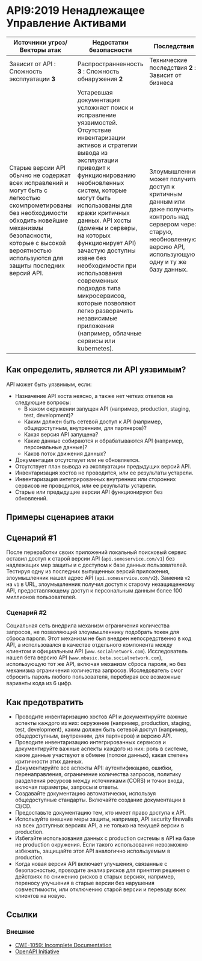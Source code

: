 API9:2019 Ненадлежащее Управление Активами
====================================

| Источники угроз/Векторы атак | Недостатки безопасности | Последствия |
| - | - | - |
| Зависит от API : Сложность эксплуатации **3** | Распространненность **3** : Сложность обнаружения **2** | Технические последствия **2** : Зависит от бизнеса |
| Старые версии API обычно не содержат всех исправлений и могут быть с легкостью скомпрометированы без необходимости обходить новейшие механизмы безопасности, которые с высокой вероятностью используются для защиты последних версий API. | Устаревшая документация усложняет поиск и исправление уязвимостей. Отсутствие инвентаризации активов и стратегии вывода из эксплуатации приводит к функционированию необновленных систем, которые могут быть использованы для кражи критичных данных. API хосты (домены и серверы, на которых функционирует API) зачастую доступны извне без необходимости при использования современных подходов типа микросервисов, которые позволяют легко разворачить независимые приложения (например, облачные сервисы или kubernetes). | Злоумышленник может получить доступ к критичным данным или даже получить контроль над сервером через старую, необновленную версию API, использующую одну и ту же базу данных. |

## Как определить, является ли API уязвимым?

API может быть уязвимым, если:

* Назначение API хоста неясно, а также нет четких ответов на следующие вопросы:
  * В каком окружении запущен API (например, production, staging, test, development)?
  * Каким должен быть сетевой доступ к API (например, общедоступным, внутренним, для партнеров)?
  * Какая версия API запущена?
  * Какие данные собираются и обрабатываются API (например, персональные данные)?
  * Каков поток движения данных?
* Документация отсутствует или не обновляется.
* Отсутствует план вывода из эксплуатации предыдущих версий API.
* Инвентаризация хостов не проводится, или ее результаты устарели.
* Инвентаризация интегрированных внутренних или сторонних сервисов не проводится, или ее результаты устарели.
* Старые или предыдущие версии API функционируют без обновлений.

## Примеры сценариев атаки

## Сценарий #1

После переработки своих приложений локальный поисковый сервис оставил доступ к старой версии API (`api.someservice.com/v1`) без надлежащих мер защиты и с доступом к базе данных пользователей. Тестируя одну из последних выпущенных версий приложения, злоумышленник нашел адрес API (`api.someservice.com/v2`). Заменив `v2` на `v1` в URL, злоумышленник получил доступ к старому незащищенному API, предоставляющему доступ к персональным данным более 100 миллионов пользователей.

### Сценарий #2

Социальная сеть внедрила механизм ограничения количества запросов, не позволяющий злоумышленнику подобрать токен для сброса пароля. Этот механизм не был внедрен непосредственно в код API, а использовался в качестве отдельного компонента между клиентом и официальным API (`www.socialnetwork.com`).
Исследователь нашел бета версию API (`www.mbasic.beta.socialnetwork.com`), использующую тот же API, включая механизм сброса пароля, но без механизма ограничения количества запросов. Исследователь смог сбросить пароль любого пользователя, перебирая все возможные варианты кода из 6 цифр.

## Как предотвратить

* Проводите инвентаризацию хостов API и документируйте важные аспекты каждого из них: окружение (например, production, staging, test, development), каким должен быть сетевой доступ (например, общедоступным, внутренним, для партнеров) и версию API.
* Проводите инвентаризацию интегрированных сервисов и документируйте важные аспекты каждого из них: роль в системе, какие данные участвуют в обмене (потоки данных), какая степень критичности этих данных.
* Документируйте все аспекты API: аутентификацию, ошибки, перенаправления, ограничение количества запросов, политику разделения ресурсов между источниками (CORS) и точки входа, включая параметры, запросы и ответы.
* Создавайте документацию автоматически, используя общедоступные стандарты. Включайте создание документации в CI/CD.
* Предоставьте документацию тем, кто имеет право доступа к API.
* Используйте внешние меры защиты, например, API security firewalls на всех доступных версиях API, а не только на текущей версии в production.
* Избегайте использования данных с production системы в API на базе не production окружения. Если такого использования невозможно избежать, защищайте этот API аналогично используемым в production.
* Когда новая версия API включает улучшения, связанные с безопасностью, проводите анализ рисков для принятия решения о действиях по снижению рисков в старых версиях, например, переносу улучшения в старые версии без нарушения совместимости, или отключению старой версии и переводу всех клиентов на новую.

## Ссылки

### Внешние

* [CWE-1059: Incomplete Documentation][1]
* [OpenAPI Initiative][2]

[1]: https://cwe.mitre.org/data/definitions/1059.html
[2]: https://www.openapis.org/
